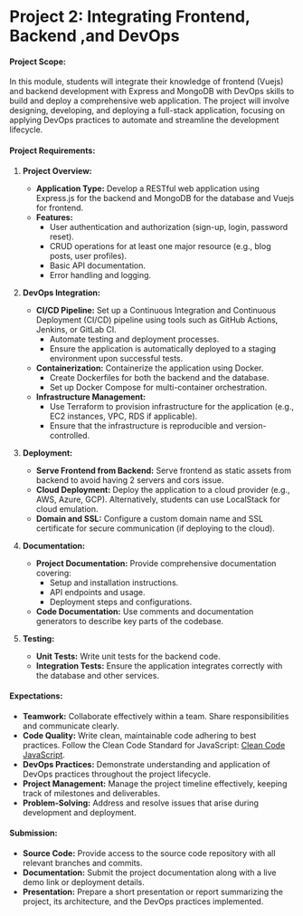 # Project 2: Integrating Frontend, Backend ,and DevOps

#### **Project Scope:**
In this module, students will integrate their knowledge of frontend (Vuejs) and backend development with Express and MongoDB with DevOps skills to build and deploy a comprehensive web application. The project will involve designing, developing, and deploying a full-stack application, focusing on applying DevOps practices to automate and streamline the development lifecycle.

#### **Project Requirements:**

1. **Project Overview:**
   - **Application Type:** Develop a RESTful web application using Express.js for the backend and MongoDB for the database and Vuejs for frontend.
   - **Features:**
     - User authentication and authorization (sign-up, login, password reset).
     - CRUD operations for at least one major resource (e.g., blog posts, user profiles).
     - Basic API documentation.
     - Error handling and logging.

2. **DevOps Integration:**
   - **CI/CD Pipeline:** Set up a Continuous Integration and Continuous Deployment (CI/CD) pipeline using tools such as GitHub Actions, Jenkins, or GitLab CI.
     - Automate testing and deployment processes.
     - Ensure the application is automatically deployed to a staging environment upon successful tests.
   - **Containerization:** Containerize the application using Docker.
     - Create Dockerfiles for both the backend and the database.
     - Set up Docker Compose for multi-container orchestration.
   - **Infrastructure Management:**
     - Use Terraform to provision infrastructure for the application (e.g., EC2 instances, VPC, RDS if applicable).
     - Ensure that the infrastructure is reproducible and version-controlled.

3. **Deployment:**
   - **Serve Frontend from Backend:** Serve frontend as static assets from backend to avoid having 2 servers and cors issue.
   - **Cloud Deployment:** Deploy the application to a cloud provider (e.g., AWS, Azure, GCP). Alternatively, students can use LocalStack for cloud emulation.
   - **Domain and SSL:** Configure a custom domain name and SSL certificate for secure communication (if deploying to the cloud).

4. **Documentation:**
   - **Project Documentation:** Provide comprehensive documentation covering:
     - Setup and installation instructions.
     - API endpoints and usage.
     - Deployment steps and configurations.
   - **Code Documentation:** Use comments and documentation generators to describe key parts of the codebase.

5. **Testing:**
   - **Unit Tests:** Write unit tests for the backend code.
   - **Integration Tests:** Ensure the application integrates correctly with the database and other services.

#### **Expectations:**
- **Teamwork:** Collaborate effectively within a team. Share responsibilities and communicate clearly.
- **Code Quality:** Write clean, maintainable code adhering to best practices. Follow the Clean Code Standard for JavaScript: [Clean Code JavaScript](https://github.com/ryanmcdermott/clean-code-javascript).
- **DevOps Practices:** Demonstrate understanding and application of DevOps practices throughout the project lifecycle.
- **Project Management:** Manage the project timeline effectively, keeping track of milestones and deliverables.
- **Problem-Solving:** Address and resolve issues that arise during development and deployment.

#### **Submission:**
- **Source Code:** Provide access to the source code repository with all relevant branches and commits.
- **Documentation:** Submit the project documentation along with a live demo link or deployment details.
- **Presentation:** Prepare a short presentation or report summarizing the project, its architecture, and the DevOps practices implemented.